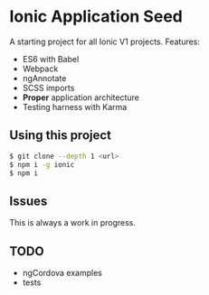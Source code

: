 Ionic Application Seed
=====================

A starting project for all Ionic V1 projects. Features:

- ES6 with Babel
- Webpack
- ngAnnotate
- SCSS imports
- **Proper** application architecture
- Testing harness with Karma

## Using this project

```bash
$ git clone --depth 1 <url>
$ npm i -g ionic
$ npm i
```

## Issues
This is always a work in progress.

## TODO
- ngCordova examples
- tests
